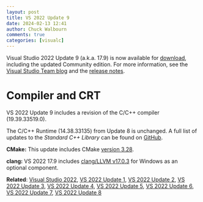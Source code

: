 ```yaml
---
layout: post
title: VS 2022 Update 9
date: 2024-02-13 12:41
author: Chuck Walbourn
comments: true
categories: [visualc]
---
```


Visual Studio 2022 Update 9 (a.k.a. 17.9) is now available for [download](https://visualstudio.microsoft.com/downloads/), including the updated Community edition. For more information, see the [Visual Studio Team blog](https://devblogs.microsoft.com/visualstudio/visual-studio-2022-17-9-now-available/) and the [release notes](https://learn.microsoft.com/en-us/visualstudio/releases/2022/release-notes#17.9.0).

<!--more-->

<h1>Compiler and CRT</h1>

VS 2022 Update 9 includes a revision of the C/C++ compiler (19.39.33519.0).

The C/C++ Runtime (14.38.33135) from Update 8 is unchanged. A full list of updates to the *Standard C++ Library* can be found on [GitHub](https://github.com/microsoft/STL/wiki/Changelog#vs-2022-179).

<strong>CMake:</strong> This update includes CMake [version 3.28](https://cmake.org/cmake/help/v3.28/release/3.28.html).

<strong>clang:</strong> VS 2022 17.9 includes [clang/LLVM v17.0.3](https://releases.llvm.org/17.0.1/docs/ReleaseNotes.html) for Windows as an optional component.

<strong>Related</strong>: <a href="https://walbourn.github.io/visual-studio-2022/">Visual Studio 2022</a>, <a href="https://walbourn.github.io/vs-2022-update-1/">VS 2022 Update 1</a>, <a href="https://walbourn.github.io/vs-2022-update-2/">VS 2022 Update 2</a>, <a href="https://walbourn.github.io/vs-2022-update-3/">VS 2022 Update 3</a>, <a href="https://walbourn.github.io/vs-2022-update-4/">VS 2022 Update 4</a>, <a href="https://walbourn.github.io/vs-2022-update-5/">VS 2022 Update 5</a>, <a href="https://walbourn.github.io/vs-2022-update-6/">VS 2022 Update 6</a>, <a href="https://walbourn.github.io/vs-2022-update-7/">VS 2022 Update 7</a>, <a href="https://walbourn.github.io/vs-2022-update-8/">VS 2022 Update 8</a>
